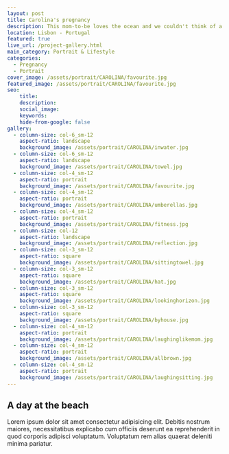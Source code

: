 ```yaml
---
layout: post
title: Carolina's pregnancy
description: This mom-to-be loves the ocean and we couldn't think of a better place for the photoshoot
location: Lisbon - Portugal
featured: true
live_url: /project-gallery.html
main_category: Portrait & Lifestyle
categories:
  - Pregnancy
  - Portrait
cover_image: /assets/portrait/CAROLINA/favourite.jpg
featured_image: /assets/portrait/CAROLINA/favourite.jpg
seo:
    title:
    description:
    social_image:
    keywords:
    hide-from-google: false
gallery:
  - column-size: col-6_sm-12
    aspect-ratio: landscape
    background_image: /assets/portrait/CAROLINA/inwater.jpg
  - column-size: col-6_sm-12
    aspect-ratio: landscape
    background_image: /assets/portrait/CAROLINA/towel.jpg
  - column-size: col-4_sm-12
    aspect-ratio: portrait
    background_image: /assets/portrait/CAROLINA/favourite.jpg
  - column-size: col-4_sm-12
    aspect-ratio: portrait
    background_image: /assets/portrait/CAROLINA/umberellas.jpg
  - column-size: col-4_sm-12
    aspect-ratio: portrait
    background_image: /assets/portrait/CAROLINA/fitness.jpg
  - column-size: col-12
    aspect-ratio: landscape
    background_image: /assets/portrait/CAROLINA/reflection.jpg
  - column-size: col-3_sm-12
    aspect-ratio: square
    background_image: /assets/portrait/CAROLINA/sittingtowel.jpg
  - column-size: col-3_sm-12
    aspect-ratio: square
    background_image: /assets/portrait/CAROLINA/hat.jpg
  - column-size: col-3_sm-12
    aspect-ratio: square
    background_image: /assets/portrait/CAROLINA/lookinghorizon.jpg
  - column-size: col-3_sm-12
    aspect-ratio: square
    background_image: /assets/portrait/CAROLINA/byhouse.jpg
  - column-size: col-4_sm-12
    aspect-ratio: portrait
    background_image: /assets/portrait/CAROLINA/laughinglikemom.jpg
  - column-size: col-4_sm-12
    aspect-ratio: portrait
    background_image: /assets/portrait/CAROLINA/allbrown.jpg
  - column-size: col-4_sm-12
    aspect-ratio: portrait
    background_image: /assets/portrait/CAROLINA/laughingsitting.jpg
---
```



## A day at the beach

Lorem ipsum dolor sit amet consectetur adipisicing elit. Debitis nostrum maiores, necessitatibus explicabo cum officiis deserunt ea reprehenderit in quod corporis adipisci voluptatum. Voluptatum rem alias quaerat deleniti minima pariatur.
